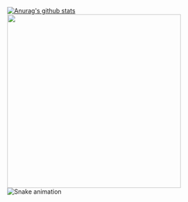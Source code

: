 <a href="#js-calendar-graph"><img align="center" src="https://github-readme-stats.vercel.app/api?username=1337encrypted&show_icons=true&include_all_commits=true&theme=onedark&hide_border=true" alt="Anurag's github stats" /></a>
<a href="#js-calendar-graph"><img align="center" src="https://github-readme-stats.vercel.app/api/top-langs/?username=1337encrypted&layout=compact&theme=onedark&hide_border=true" width="400" height="400" /></a>
![Snake animation](https://github.com/thepiyushmalhotra/thepiyushmalhotra/blob/output/github-contribution-grid-snake.svg)
